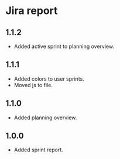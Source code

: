 # Jira report

## 1.1.2

* Added active sprint to planning overview.

## 1.1.1

* Added colors to user sprints.
* Moved js to file.

## 1.1.0

* Added planning overview.

## 1.0.0

* Added sprint report.

